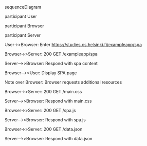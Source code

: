 sequenceDiagram

participant User

participant Browser

participant Server

User->>Browser: Enter https://studies.cs.helsinki.fi/exampleapp/spa

Browser->>Server: 200 GET /exampleapp/spa

Server-->>Browser: Respond with spa content

Browser-->>User: Display SPA page

Note over Browser: Browser requests additional resources

Browser->>Server: 200 GET /main.css

Server-->>Browser: Respond with main.css

Browser->>Server: 200 GET /spa.js

Server-->>Browser: Respond with spa.js

Browser->>Server: 200 GET /data.json

Server-->>Browser: Respond with data.json
